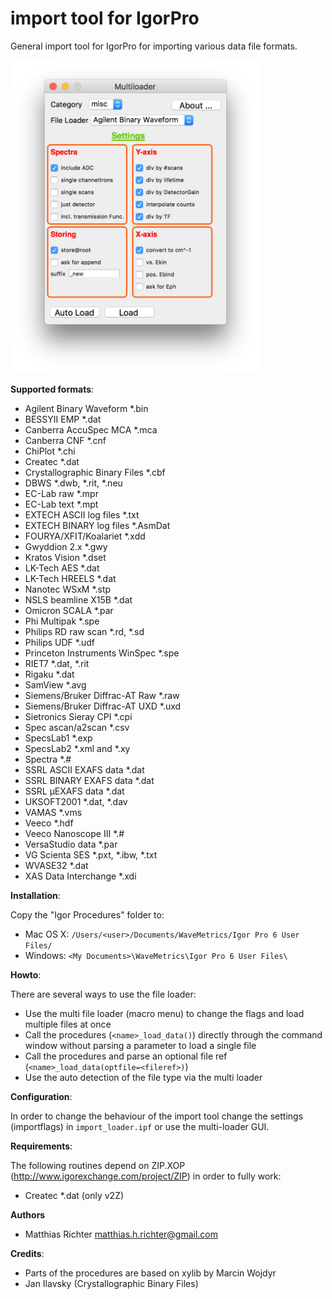 import tool for IgorPro
=======================

General import tool for IgorPro for importing various data file formats.

<img src="GUI.png" width="400">

**Supported formats**:

  - Agilent Binary Waveform *.bin
  - BESSYII EMP *.dat
  - Canberra AccuSpec MCA *.mca
  - Canberra CNF *.cnf
  - ChiPlot *.chi
  - Createc *.dat
  - Crystallographic Binary Files *.cbf
  - DBWS *.dwb, *.rit, *.neu
  - EC-Lab raw *.mpr
  - EC-Lab text *.mpt
  - EXTECH ASCII log files *.txt
  - EXTECH BINARY log files *.AsmDat
  - FOURYA/XFIT/Koalariet *.xdd
  - Gwyddion 2.x *.gwy
  - Kratos Vision *.dset
  - LK-Tech AES *.dat
  - LK-Tech HREELS *.dat
  - Nanotec WSxM *.stp
  - NSLS beamline X15B *.dat
  - Omicron SCALA *.par
  - Phi Multipak *.spe
  - Philips RD raw scan *.rd, *.sd
  - Philips UDF *.udf
  - Princeton Instruments WinSpec *.spe
  - RIET7 *.dat, *.rit
  - Rigaku *.dat
  - SamView *.avg
  - Siemens/Bruker Diffrac-AT Raw *.raw
  - Siemens/Bruker Diffrac-AT UXD *.uxd
  - Sietronics Sieray CPI *.cpi
  - Spec ascan/a2scan *.csv
  - SpecsLab1 *.exp
  - SpecsLab2 *.xml and *.xy
  - Spectra *.#
  - SSRL ASCII EXAFS data *.dat
  - SSRL BINARY EXAFS data *.dat
  - SSRL µEXAFS data *.dat
  - UKSOFT2001 *.dat, *.dav
  - VAMAS *.vms
  - Veeco *.hdf
  - Veeco Nanoscope III *.#
  - VersaStudio data *.par
  - VG Scienta SES *.pxt, *.ibw, *.txt
  - WVASE32 *.dat
  - XAS Data Interchange *.xdi

**Installation**:

Copy the "Igor Procedures" folder to:
  - Mac OS X: 	``/Users/<user>/Documents/WaveMetrics/Igor Pro 6 User Files/``
  - Windows: 	``<My Documents>\WaveMetrics\Igor Pro 6 User Files\``


**Howto**:

There are several ways to use the file loader:
  - Use the multi file loader (macro menu) to change the flags and load multiple files at once
  - Call the procedures (``<name>_load_data()``) directly through the command window without parsing a parameter to load a single file
  - Call the procedures and parse an optional file ref (``<name>_load_data(optfile=<fileref>)``)
  - Use the auto detection of the file type via the multi loader

**Configuration**:

In order to change the behaviour of the import tool change the settings (importflags) in ``import_loader.ipf`` or use the multi-loader GUI.

**Requirements**:

The following routines depend on ZIP.XOP (http://www.igorexchange.com/project/ZIP) in order to fully work:
  - Createc *.dat (only v2Z)

**Authors**
  - Matthias Richter matthias.h.richter@gmail.com

**Credits**:
  - Parts of the procedures are based on xylib by Marcin Wojdyr
  - Jan Ilavsky (Crystallographic Binary Files)
